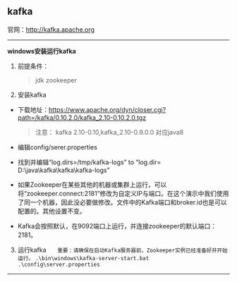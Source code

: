## kafka ##

官网：http://kafka.apache.org

---
**windows安装运行kafka**

1. 前提条件：
    >jdk
    >zookeeper

2. 安装kafka
- 下载地址：https://www.apache.org/dyn/closer.cgi?path=/kafka/0.10.2.0/kafka_2.10-0.10.2.0.tgz
   >注意：
   >kafka 2.10-0.10,kafka_2.10-0.9.0.0   对应java8
   >    

- 编辑config/serer.properties   
-  找到并编辑“log.dirs=/tmp/kafka-logs” to “log.dir= D:\java\kafka\kafka\kafka-logs” 
- 如果Zookeeper在某些其他的机器或集群上运行，可以将“zookeeper.connect:2181”修改为自定义IP与端口。在这个演示中我们使用了同一个机器，因此没必要做修改。文件中的Kafka端口和broker.id也是可以配置的。其他设置不变。 

- Kafka会按照默认，在9092端口上运行，并连接zookeeper的默认端口：2181。

3. 运行kafka
    `   重要：请确保在启动Kafka服务器前，Zookeeper实例已经准备好并开始运行。`
    `.\bin\windows\kafka-server-start.bat .\config\server.properties`

---























